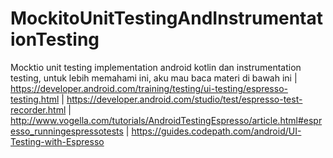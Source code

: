 # MockitoUnitTestingAndInstrumentationTesting
Mocktio unit testing implementation android kotlin dan instrumentation testing, untuk lebih memahami ini, aku mau baca materi di bawah ini | https://developer.android.com/training/testing/ui-testing/espresso-testing.html | https://developer.android.com/studio/test/espresso-test-recorder.html | http://www.vogella.com/tutorials/AndroidTestingEspresso/article.html#espresso_runningespressotests | https://guides.codepath.com/android/UI-Testing-with-Espresso

